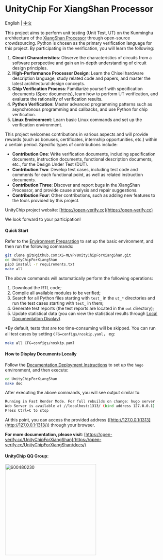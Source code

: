 # UnityChip For XiangShan Processor

English | [中文](/README.zh.md)

This project aims to perform unit testing (Unit Test, UT) on the Kunminghu architecture of the [XiangShan Processor](https://github.com/OpenXiangShan/XiangShan) through open-source crowdsourcing. Python is chosen as the primary verification language for this project. By participating in the verification, you will learn the following:

1. **Circuit Characteristics**: Observe the characteristics of circuits from a software perspective and gain an in-depth understanding of circuit design principles.
2. **High-Performance Processor Design**: Learn the Chisel hardware description language, study related code and papers, and master the latest architectural design concepts.
3. **Chip Verification Process**: Familiarize yourself with specification documents (Spec documents), learn how to perform UT verification, and evaluate the rationality of verification results.
4. **Python Verification**: Master advanced programming patterns such as asynchronous programming and callbacks, and use Python for chip verification.
5. **Linux Environment**: Learn basic Linux commands and set up the verification environment.

This project welcomes contributions in various aspects and will provide rewards (such as bonuses, certificates, internship opportunities, etc.) within a certain period. Specific types of contributions include:

- **Contribution One**: Write verification documents, including specification documents, instruction documents, functional description documents, etc., for the Design Under Test (DUT).
- **Contribution Two**: Develop test cases, including test code and comments for each functional point, as well as related instruction documents.
- **Contribution Three**: Discover and report bugs in the XiangShan Processor, and provide cause analysis and repair suggestions.
- **Contribution Four**: Other contributions, such as adding new features to the tools provided by this project.

UnityChip project website: [https://open-verify.cc](https://open-verify.cc)

We look forward to your participation!

#### Quick Start

Refer to the [Environment Preparation](https://open-verify.cc/UnityChipForXiangShan/docs/01_verfiy_env/) to set up the basic environment, and then run the following commands:

```bash
git clone git@github.com:XS-MLVP/UnityChipForXiangShan.git
cd UnityChipForXiangShan
pip3 install -r requirements.txt
make all
```

The above commands will automatically perform the following operations:

1. Download the RTL code;
1. Compile all available modules to be verified;
1. Search for all Python files starting with `test_` in the `ut_*` directories and run the test cases starting with `test_` in them;
1. Generate test reports (the test reports are located in the `out` directory);
1. Update statistical data (you can view the statistical results through [Local Documentation Display](#how-to-display-documents-locally)).


*By default, tests that are too time-consuming will be skipped. You can run all test cases by setting `CFG=configs/noskip.yaml`， eg:

```bash
make all CFG=configs/noskip.yaml
```

#### How to Display Documents Locally

Follow the [Documentation Deployment Instructions](https://github.com/XS-MLVP/UnityChipForXiangShan/blob/main/documents/README.md) to set up the `hugo` environment, and then execute:

```bash
cd UnityChipForXiangShan
make doc
```

After executing the above commands, you will see output similar to:

```bash
Running in Fast Render Mode. For full rebuilds on change: hugo server --disableFastRender
Web Server is available at //localhost:1313/ (bind address 127.0.0.1)
Press Ctrl+C to stop
```

At this point, you can access the provided address ([http://127.0.0.1:1313](http://127.0.0.1:1313/)) through your browser.

**For more documentation, please visit**: [https://open-verify.cc/UnityChipForXiangShan](https://open-verify.cc/UnityChipForXiangShan/docs/)

#### UnityChip QQ Group:

<image src="/.github/image/600480230.jpg" alt="600480230" width=300px />
